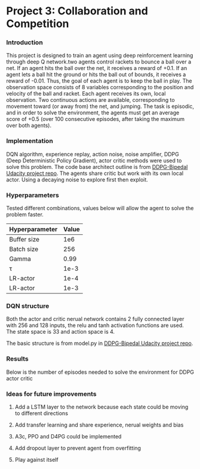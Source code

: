 # Project 3: Collaboration and Competition

### Introduction

This project is designed to train an agent using deep reinforcement learning through deep Q network.two agents control rackets to bounce a ball over a net. If an agent hits the ball over the net, it receives a reward of +0.1.  If an agent lets a ball hit the ground or hits the ball out of bounds, it receives a reward of -0.01.  Thus, the goal of each agent is to keep the ball in play. The observation space consists of 8 variables corresponding to the position and velocity of the ball and racket. Each agent receives its own, local observation.  Two continuous actions are available, corresponding to movement toward (or away from) the net, and jumping. The task is episodic, and in order to solve the environment, the agents must get an average score of +0.5 (over 100 consecutive episodes, after taking the maximum over both agents).

### Implementation

DQN algorithm, experience replay, action noise, noise amplifier, DDPG (Deep Deterministic Policy Gradient), actor critic methods were used to solve this problem. The code base architect outline is from [DDPG-Bipedal Udacity project repo](https://github.com/udacity/deep-reinforcement-learning/tree/master/ddpg-bipedal).
The agents share critic but work with its own local actor. Using a decaying noise to explore first then exploit.

### Hyperparameters
Tested different combinations, values below will allow the agent to solve the problem faster.

Hyperparameter | Value
--- | ---
Buffer size | 1e6    
Batch size | 256
Gamma | 0.99
τ | 1e-3
LR-actor | 1e-4
LR-actor | 1e-3

### DQN structure

Both the actor and critic nerual network contains 2 fully connected layer with 256 and 128 inputs, the relu and tanh activation functions are used. The state space is 33 and action space is 4.

The basic structure is from model.py in  [DDPG-Bipedal Udacity project repo](https://github.com/udacity/deep-reinforcement-learning/tree/master/ddpg-bipedal).

### Results
Below is the number of episodes needed to solve the environment for DDPG actor critic

### Ideas for future improvements
1. Add a LSTM layer to the network because each state could be moving to different directions

2. Add transfer learning and share experience, nerual weights and bias

3. A3c, PPO and D4PG could be implemented

4. Add dropout layer to prevent agent from overfitting

5. Play against itself